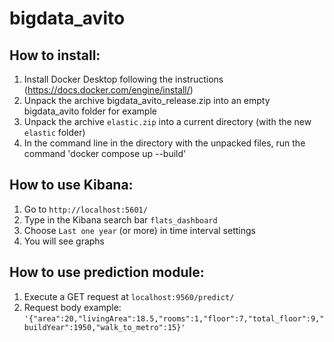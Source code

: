 # bigdata_avito
## How to install: ##
1. Install Docker Desktop following the instructions (https://docs.docker.com/engine/install/)
2. Unpack the archive bigdata_avito_release.zip into an empty bigdata_avito folder for example
3. Unpack the archive `elastic.zip` into a current directory (with the new `elastic` folder)
4. In the command line in the directory with the unpacked files, run the command 'docker compose up --build'

## How to use Kibana: ##
1. Go to `http://localhost:5601/`
2. Type in the Kibana search bar `flats_dashboard`
3. Choose `Last one year` (or more) in time interval settings
4. You will see graphs

## How to use prediction module: ##
1. Execute a GET request at `localhost:9560/predict/`
2. Request body example: `'{"area":20,"livingArea":18.5,"rooms":1,"floor":7,"total_floor":9,"buildYear":1950,"walk_to_metro":15}'`
